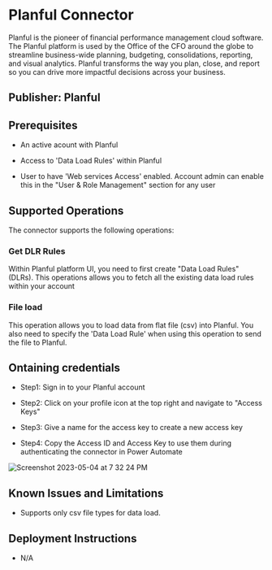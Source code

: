 # Planful Connector
Planful is the pioneer of financial performance management cloud software. The Planful platform is used by the Office of the CFO around the globe to streamline business-wide planning, budgeting, consolidations, reporting, and visual analytics. Planful transforms the way you plan, close, and report so you can drive more impactful decisions across your business. 

## Publisher: Planful

## Prerequisites

- An active acount with Planful

- Access to 'Data Load Rules' within Planful

- User to have 'Web services Access' enabled. Account admin can enable this in the "User & Role Management" section for any user

## Supported Operations
The connector supports the following operations:

### Get DLR Rules
Within Planful platform UI, you need to first create "Data Load Rules" (DLRs). This operations allows you to fetch all the existing data load rules within your account

### File load
This operation allows you to load data from flat file (csv) into Planful. You also need to specify the 'Data Load Rule' when using this operation to send the file to Planful.

## Ontaining credentials

- Step1: Sign in to your Planful account

- Step2: Click on your profile icon at the top right and navigate to "Access Keys"

- Step3: Give a name for the access key to create a new access key

- Step4: Copy the Access ID and Access Key to use them during authenticating the connector in Power Automate

![Screenshot 2023-05-04 at 7 32 24 PM](https://user-images.githubusercontent.com/408872/236231570-9541a18e-29fc-4146-af0e-003df69015bf.png)


## Known Issues and Limitations
- Supports only csv file types for data load.

## Deployment Instructions
- N/A